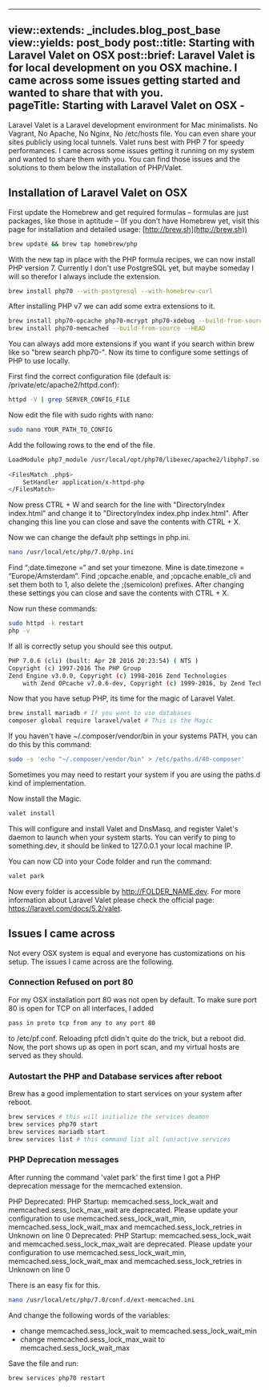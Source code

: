 ---
view::extends: _includes.blog_post_base
view::yields: post_body
post::title: Starting with Laravel Valet on OSX
post::brief: Laravel Valet is for local development on you OSX machine. I came across some issues getting started and wanted to share that with you.  
pageTitle: Starting with Laravel Valet on OSX - 
-----------------------------------------------

Laravel Valet is a Laravel development environment for Mac minimalists. No Vagrant, No Apache, No Nginx, No /etc/hosts file. You can even share your sites publicly using local tunnels.
Valet runs best with PHP 7 for speedy performances. I came across some issues getting it running on my system and wanted to share them with you. You can find those issues and the solutions to them below the installation of PHP/Valet. 

## Installation of Laravel Valet on OSX

First update the Homebrew and get required formulas – formulas are just packages, like those in aptitude – (If you don’t have Homebrew yet, visit this page for installation and detailed usage: [http://brew.sh](http://brew.sh))

```bash
brew update && brew tap homebrew/php
```

With the new tap in place with the PHP formula recipes, we can now install PHP version 7. Currently I don't use PostgreSQL yet, but maybe someday I will so therefor I always include the extension.
 
```bash
brew install php70 --with-postgresql --with-homebrew-curl
```

After installing PHP v7 we can add some extra extensions to it.

```bash
brew install php70-opcache php70-mcrypt php70-xdebug --build-from-source
brew install php70-memcached --build-from-source --HEAD
```

You can always add more extensions if you want if you search within brew like so "brew search php70-".
Now its time to configure some settings of PHP to use locally.

First find the correct configuration file (default is: /private/etc/apache2/httpd.conf):
```bash
httpd -V | grep SERVER_CONFIG_FILE
```

Now edit the file with sudo rights with nano:
```bash
sudo nano YOUR_PATH_TO_CONFIG
```

Add the following rows to the end of the file.
```bash
LoadModule php7_module /usr/local/opt/php70/libexec/apache2/libphp7.so
 
<FilesMatch .php$>
    SetHandler application/x-httpd-php
</FilesMatch>
```

Now press CTRL + W and search for the line with "DirectoryIndex index.html" and change it to "DirectoryIndex index.php index.html".
After changing this line you can close and save the contents with CTRL + X.

Now we can change the default php settings in php.ini.
```bash
nano /usr/local/etc/php/7.0/php.ini
```
Find “;date.timezone =“ and set your timezone. Mine is date.timezone = “Europe/Amsterdam”. Find ;opcache.enable, and ;opcache.enable_cli and set them both to 1, also delete the ;(semicolon) prefixes.
After changing these settings you can close and save the contents with CTRL + X.

Now run these commands:
```bash
sudo httpd -k restart
php -v
```
If all is correctly setup you should see this output.
```bash
PHP 7.0.6 (cli) (built: Apr 28 2016 20:23:54) ( NTS )
Copyright (c) 1997-2016 The PHP Group
Zend Engine v3.0.0, Copyright (c) 1998-2016 Zend Technologies
    with Zend OPcache v7.0.6-dev, Copyright (c) 1999-2016, by Zend Technologies
```

Now that you have setup PHP, its time for the magic of Laravel Valet.
```bash
brew install mariadb # If you want to use databases
composer global require laravel/valet # This is the Magic
```

If you haven't have ~/.composer/vendor/bin in your systems PATH, you can do this by this command:
```bash
sudo -s 'echo "~/.composer/vendor/bin" > /etc/paths.d/40-composer'
```
Sometimes you may need to restart your system if you are using the paths.d kind of implementation.

Now install the Magic.
```bash
valet install
```
This will configure and install Valet and DnsMasq, and register Valet's daemon to launch when your system starts.
You can verify to ping to something.dev, it should be linked to 127.0.0.1 your local machine IP.

You can now CD into your Code folder and run the command:
```bash
valet park
```

Now every folder is accessible by http://FOLDER_NAME.dev.
For more information about Laravel Valet please check the official page: https://laravel.com/docs/5.2/valet. 

## Issues I came across

Not every OSX system is equal and everyone has customizations on his setup. The issues I came across are the following. 

### Connection Refused on port 80

For my OSX installation port 80 was not open by default. To make sure port 80 is open for TCP on all interfaces, I added

```bash
pass in proto tcp from any to any port 80
```
to /etc/pf.conf. Reloading pfctl didn't quite do the trick, but a reboot did. Now, the port shows up as open in port scan, and my virtual hosts are served as they should.

### Autostart the PHP and Database services after reboot

Brew has a good implementation to start services on your system after reboot. 

```bash
brew services # this will initialize the services deamon
brew services php70 start
brew services mariadb start
brew services list # this command list all (un)active services
```

### PHP Deprecation messages

After running the command 'valet park' the first time I got a PHP deprecation message for the memcached extension.

PHP Deprecated:  PHP Startup: memcached.sess_lock_wait and memcached.sess_lock_max_wait are deprecated. Please update your configuration to use memcached.sess_lock_wait_min, memcached.sess_lock_wait_max and memcached.sess_lock_retries in Unknown on line 0
Deprecated: PHP Startup: memcached.sess_lock_wait and memcached.sess_lock_max_wait are deprecated. Please update your configuration to use memcached.sess_lock_wait_min, memcached.sess_lock_wait_max and memcached.sess_lock_retries in Unknown on line 0

There is an easy fix for this.

```bash
nano /usr/local/etc/php/7.0/conf.d/ext-memcached.ini
```

And change the following words of the variables:
- change memcached.sess_lock_wait to memcached.sess_lock_wait_min
- change memcached.sess_lock_max_wait to memcached.sess_lock_wait_max

Save the file and run:

```bash
brew services php70 restart
```